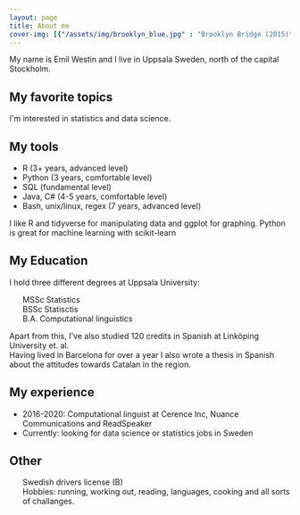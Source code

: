 ```yaml
---
layout: page
title: About me
cover-img: [{"/assets/img/brooklyn_blue.jpg" : "Brooklyn Bridge (2015)"}, {"/assets/img/xian-house.jpg" : "Xi'an (2014)"}, {"/assets/img/tianamen.JPG" : "Beijing (2014)"}, {"/assets/img/åre.jpg" : "Åre (2017)"}, {"/assets/img/madrid-1.jpg" : "Madrid (2015)"}]
---
```


My name is Emil Westin and I live in Uppsala Sweden, north of the capital Stockholm.

##  My favorite topics
I'm interested in statistics and data science. 

##  My tools
- R (3+ years, advanced level)
- Python (3 years, comfortable level)
- SQL (fundamental level)
- Java, C# (4-5 years, comfortable level)
- Bash, unix/linux, regex (7 years, advanced level)

I like R and tidyverse for manipulating data and ggplot for graphing. 
Python is great for machine learning with scikit-learn

## My Education
I hold three different degrees at Uppsala University:
<ul style="list-style-type:none;">
  <li> <i class="fa fa-bar-chart" aria-hidden="true" style="color:black"></i> MSSc Statistics </li>
  <li> <i class="fa fa-bar-chart" aria-hidden="true" style="color:black"></i> BSSc Statisctis </li>
  <li> <i class="fa fa-desktop" aria-hidden="true"></i> B.A. Computational linguistics </li>
</ul>

Apart from this, I've also studied 120 credits in Spanish at Linköping University et. al.  
Having lived in Barcelona for over a year I also wrote a thesis in Spanish about the attitudes towards Catalan in the region.

## My experience
- 2016-2020: Computational linguist at Cerence Inc, Nuance Communications and ReadSpeaker
- Currently: looking for data science or statistics jobs in Sweden

## Other

<ul style="list-style-type:none;">
  <li> <i class="fa fa-id-card-o" aria-hidden="true"></i> Swedish drivers license (B) </li>
  <li> <i class="fa fa-futbol-o" aria-hidden="true"></i> Hobbies: running, working out, reading, languages, cooking and all sorts of challanges. </li>
</ul>
